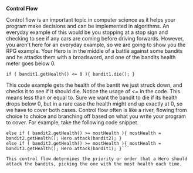 **Control Flow**

Control flow is an important topic in computer science as it helps your program make decisions and can be implemented in algorithms. An everyday example of this would be you stopping at a stop sign and checking to see if any cars are coming before driving forwards. However, you aren't here for an everyday example, so we are going to show you the RPG example. Your Hero is in the middle of a battle against some bandits and he attacks them with a broadsword, and one of the bandits health meter goes below 0. 

``` if ( bandit1.getHealth() <= 0 ){ bandit1.die(); } ```

This code example gets the health of the bantit we just struck down, and checks it to see if it should die. Notice the usage of _<=_ in the code. This means less than or equal to. Sure we want the bandit to die if its health drops below 0, but in a rare case the health might end up exactly at 0, so we have to cover both cases. Control flow often is like a river, flowing from choice to choice and branching off based on what you write your program to cover. For example, take the following code snippet.

``` if  ( bandit1.getHealth() >= mostHealth ){ mostHealth = bandit1.getHealth(); Hero.attack(bandit1); }
else if ( bandit2.getHealth() >= mostHealth ){ mostHealth = bandit2.getHealth(); Hero.attack(bandit2); }
else if ( bandit3.getHealth() >= mostHealth ){ mostHealth = bandit3.getHealth(); Hero.attack(bandit1); }```

This control flow determines the priority or order that a Hero should attack the bandits, picking the one with the most health each time. 
